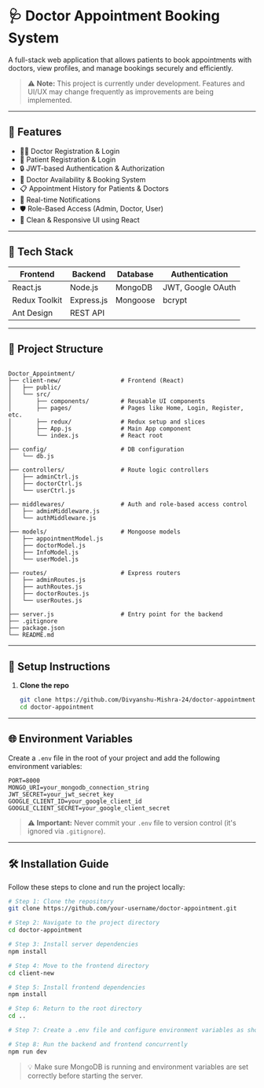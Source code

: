 # 🩺 Doctor Appointment Booking System

A full-stack web application that allows patients to book appointments with doctors, view profiles, and manage bookings securely and efficiently.

> ⚠️ **Note:** This project is currently under development. Features and UI/UX may change frequently as improvements are being implemented.

---

## 📌 Features

- 🧑‍⚕️ Doctor Registration & Login
- 👤 Patient Registration & Login
- 🔒 JWT-based Authentication & Authorization
- 📅 Doctor Availability & Booking System
- 📋 Appointment History for Patients & Doctors
- 🔔 Real-time Notifications
- 🛡️ Role-Based Access (Admin, Doctor, User)
- 🎨 Clean & Responsive UI using React

---

## 🧪 Tech Stack

| Frontend     | Backend       | Database   | Authentication |
|--------------|---------------|------------|----------------|
| React.js     | Node.js       | MongoDB    | JWT, Google OAuth |
| Redux Toolkit| Express.js    | Mongoose   | bcrypt         |
| Ant Design   | REST API      |            |                |

---
## 📁 Project Structure

```text

Doctor_Appointment/
├── client-new/                 # Frontend (React)
│   ├── public/
│   └── src/
│       ├── components/         # Reusable UI components
│       ├── pages/              # Pages like Home, Login, Register, etc.
│       ├── redux/              # Redux setup and slices
│       ├── App.js              # Main App component
│       └── index.js            # React root
│
├── config/                     # DB configuration
│   └── db.js
│
├── controllers/                # Route logic controllers
│   ├── adminCtrl.js
│   ├── doctorCtrl.js
│   └── userCtrl.js
│
├── middlewares/                # Auth and role-based access control
│   ├── adminMiddleware.js
│   └── authMiddleware.js
│
├── models/                     # Mongoose models
│   ├── appointmentModel.js
│   ├── doctorModel.js
│   ├── InfoModel.js
│   └── userModel.js
│
├── routes/                     # Express routers
│   ├── adminRoutes.js
│   ├── authRoutes.js
│   ├── doctorRoutes.js
│   └── userRoutes.js
│
├── server.js                   # Entry point for the backend
├── .gitignore
├── package.json
└── README.md

```
---

## 🚀 Setup Instructions

1. **Clone the repo**
   ```bash
   git clone https://github.com/Divyanshu-Mishra-24/doctor-appointment.git
   cd doctor-appointment
---

## 🌐 Environment Variables

Create a `.env` file in the root of your project and add the following environment variables:

```env
PORT=8000
MONGO_URI=your_mongodb_connection_string
JWT_SECRET=your_jwt_secret_key
GOOGLE_CLIENT_ID=your_google_client_id
GOOGLE_CLIENT_SECRET=your_google_client_secret
```

> ⚠️ **Important:** Never commit your `.env` file to version control (it's ignored via `.gitignore`).

---

## 🛠️ Installation Guide

Follow these steps to clone and run the project locally:

```bash
# Step 1: Clone the repository
git clone https://github.com/your-username/doctor-appointment.git

# Step 2: Navigate to the project directory
cd doctor-appointment

# Step 3: Install server dependencies
npm install

# Step 4: Move to the frontend directory
cd client-new

# Step 5: Install frontend dependencies
npm install

# Step 6: Return to the root directory
cd ..

# Step 7: Create a .env file and configure environment variables as shown above

# Step 8: Run the backend and frontend concurrently
npm run dev
```

> 💡 Make sure MongoDB is running and environment variables are set correctly before starting the server.



